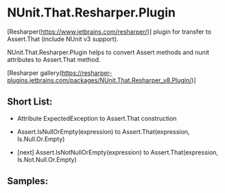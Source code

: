 # NUnit.That.Resharper.Plugin
[Resharper(https://www.jetbrains.com/resharper/)] plugin for transfer to Assert.That (include NUnit v3 support).

NUnit.That.Resharper.Plugin helps to convert Assert methods and nunit attributes to Assert.That method.

[Resharper gallery(https://resharper-plugins.jetbrains.com/packages/NUnit.That.Resharper_v8.Plugin/)]

## Short List:

 - Attribute ExpectedException to Assert.That construction

 - Assert.IsNullOrEmpty(expression) to Assert.That(expression, Is.Null.Or.Empty)
 - [next] Assert.IsNotNullOrEmpty(expression) to Assert.That(expression, Is.Not.Null.Or.Empty)

## Samples:
